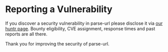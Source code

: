 # Reporting a Vulnerability

If you discover a security vulnerability in parse-url please disclose it via [our huntr page](https://huntr.dev/repos/ionicabizau/parse-url/). Bounty eligibility, CVE assignment, response times and past reports are all there.

Thank you for improving the security of parse-url.